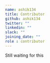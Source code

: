 ```yaml
---
name: ashik134
title: Contributor
github: ashik134
twitter: ""
linkedin: ""
slack: ""
joining_date: ""
role : contributor
---
```


Still waiting for this
